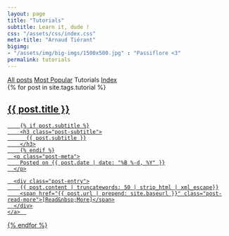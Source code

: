 ```yaml
---
layout: page
title: "Tutorials"
subtitle: Learn it, dude !
css: "/assets/css/index.css"
meta-title: "Arnaud Tiérant"
bigimg:
- "/assets/img/big-imgs/1500x500.jpg" : "Passiflore <3"
permalink: tutorials
---
```


<div class="list-filters">
  <a href="/" class="list-filter">All posts</a>
  <a href="/popular" class="list-filter">Most Popular</a>
  <span class="list-filter filter-selected">Tutorials</span>
  <a href="/tags" class="list-filter">Index</a>
</div>

<div class="posts-list">
  {% for post in site.tags.tutorial %}
  <article>
    <a class="post-preview" href="{{ post.url | prepend: site.baseurl }}">
	    <h2 class="post-title">{{ post.title }}</h2>
	
	    {% if post.subtitle %}
	    <h3 class="post-subtitle">
	      {{ post.subtitle }}
	    </h3>
	    {% endif %}
      <p class="post-meta">
        Posted on {{ post.date | date: "%B %-d, %Y" }}
      </p>

      <div class="post-entry">
        {{ post.content | truncatewords: 50 | strip_html | xml_escape}}
        <span href="{{ post.url | prepend: site.baseurl }}" class="post-read-more">[Read&nbsp;More]</span>
      </div>
    </a>  
   </article>
  {% endfor %}
</div>
